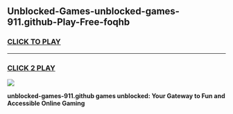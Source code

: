 
## Unblocked-Games-unblocked-games-911.github-Play-Free-foqhb
<h3>
<a href="https://premium76.site?title=unblocked-games-911.github&ref=20M">CLICK TO PLAY</a></h3>
<hr>

<h3>
<a href="https://premium76.site?title=unblocked-games-911.github&ref=20M">CLICK 2 PLAY</a>
  
</h3>

<a href="https://premium76.site?title=unblocked-games-911.github&ref=19M"><img src="https://clearcache.store/games.png"></a>


**unblocked-games-911.github games unblocked: Your Gateway to Fun and Accessible Online Gaming**
